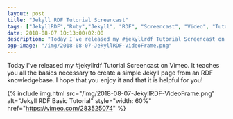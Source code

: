 ```yaml
---
layout: post
title: "Jekyll RDF Tutorial Screencast"
tags: ["JekyllRDF","Ruby","Jekyll", "RDF", "Screencast", "Video", "Tutorial", "Basic", "Introduction"]
date: 2018-08-07 10:13:00+02:00
description: "Today I've released my #jekyllrdf Tutorial Screencast on Vimeo"
ogp-image: "/img/2018-08-07-JekyllRDF-VideoFrame.png"
---
```


Today I've released my #jekyllrdf Tutorial Screencast on Vimeo.
It teaches you all the basics necessary to create a simple Jekyll page from an RDF knowledgebase.
I hope that you enjoy it and that it is helpful for you!

{% include img.html src="/img/2018-08-07-JekyllRDF-VideoFrame.png" alt="Jekyll RDF Basic Tutorial" style="width: 60%" href="https://vimeo.com/283525074" %}
